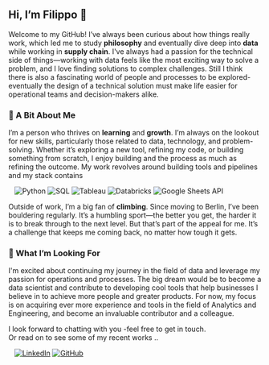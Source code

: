 ## Hi, I’m Filippo 👋
Welcome to my GitHub!
I’ve always been curious about how things really work, which led me to study **philosophy** and eventually dive deep into **data** while working in **supply chain**. I've always had a passion for the technical side of things—working with data feels like the most exciting way to solve a problem, and I love finding solutions to complex challenges. Still I think there is also a fascinating world of people and processes to be explored-eventually the design of a technical solution must make life easier for operational teams and decision-makers alike. 

### 🌱 A Bit About Me
I’m a person who thrives on **learning** and **growth**. I’m always on the lookout for new skills, particularly those related to data, technology, and problem-solving. Whether it’s exploring a new tool, refining my code, or building something from scratch, I enjoy building and the process as much as refining the outcome. My work revolves around building tools and pipelines and my stack contains  

&nbsp;&nbsp;&nbsp;![Python](https://img.shields.io/badge/Python-3776AB?style=flat&logo=python&logoColor=white) ![SQL](https://img.shields.io/badge/SQL-003B57?style=flat&logo=microsoftsqlserver&logoColor=white) ![Tableau](https://img.shields.io/badge/Tableau-E97627?style=flat&logo=tableau&logoColor=white) ![Databricks](https://img.shields.io/badge/Databricks-FF3621?style=flat&logo=databricks&logoColor=white) ![Google Sheets API](https://img.shields.io/badge/Google_Sheets_API-34A853?style=flat&logo=googlesheets&logoColor=white)

Outside of work, I’m a big fan of **climbing**. Since moving to Berlin, I’ve been bouldering regularly. It’s a humbling sport—the better you get, the harder it is to break through to the next level. But that’s part of the appeal for me. It’s a challenge that keeps me coming back, no matter how tough it gets.

### 🤝 What I’m Looking For
I'm excited about continuing my journey in the field of data and leverage my passion for operations and processes. The big dream would be to become a data scientist and contribute to developing cool tools that help businesses I believe in to achieve more people and greater products. For now, my focus is on acquiring ever more experience and tools in the field of Analytics and Engineering, and become an invaluable contributor and a colleague.

I look forward to chatting with you -feel free to get in touch.  
Or read on to see some of my recent works ..  
  
&nbsp;&nbsp;&nbsp;[![LinkedIn](https://img.shields.io/badge/LinkedIn-Filippo-0c66c3?style=flat&logo=linkedin&logoColor=white)](https://www.linkedin.com/in/filippo-carraro/?locale=en_US) [![GitHub](https://img.shields.io/badge/GitHub-Filippo-181717?style=flat&logo=github&logoColor=white)](https://github.com/werderame)


